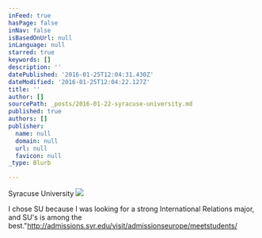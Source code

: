 ```yaml
---
inFeed: true
hasPage: false
inNav: false
isBasedOnUrl: null
inLanguage: null
starred: true
keywords: []
description: ''
datePublished: '2016-01-25T12:04:31.430Z'
dateModified: '2016-01-25T12:04:22.127Z'
title: ''
author: []
sourcePath: _posts/2016-01-22-syracuse-university.md
published: true
authors: []
publisher:
  name: null
  domain: null
  url: null
  favicon: null
_type: Blurb

---
```

Syracuse University
![](https://the-grid-user-content.s3-us-west-2.amazonaws.com/2612cab5-f0ca-4aa8-a1ca-9bc3231ab073.jpg)

I chose SU because I was looking for a strong International Relations major, and SU's is among the best."http://admissions.syr.edu/visit/admissionseurope/meetstudents/